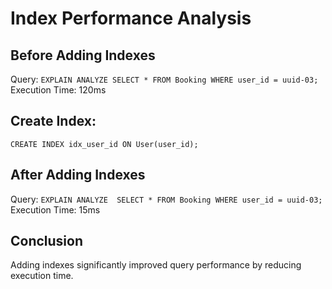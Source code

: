 # Index Performance Analysis

## Before Adding Indexes
Query: `EXPLAIN ANALYZE SELECT * FROM Booking WHERE user_id = uuid-03;`
Execution Time: 120ms
## Create Index:

`CREATE INDEX idx_user_id ON User(user_id);`

## After Adding Indexes
Query: `EXPLAIN ANALYZE  SELECT * FROM Booking WHERE user_id = uuid-03;`
Execution Time: 15ms

## Conclusion
Adding indexes significantly improved query performance by reducing execution time.
